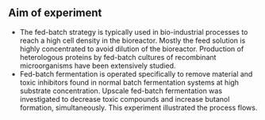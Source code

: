 ## Aim of experiment

- The fed-batch strategy is typically used in bio-industrial processes to reach a high cell density in the bioreactor. Mostly the feed solution is highly concentrated to avoid dilution of the bioreactor. Production of heterologous proteins by fed-batch cultures of recombinant microorganisms have been extensively studied.
- Fed-batch fermentation is operated specifically to remove material and toxic inhibitors found in normal batch fermentation systems at high substrate concentration. Upscale fed-batch fermentation was investigated to decrease toxic compounds and increase butanol formation, simultaneously. This experiment illustrated the process flows. 
